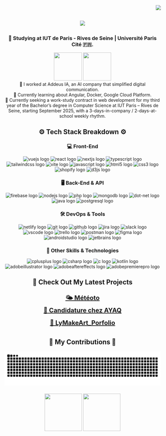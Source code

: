 <img align="right" src="https://visitor-badge.laobi.icu/badge?page_id=LeoTiTo.LeoTiTo" />

<h1 align="center">
    <img src="https://readme-typing-svg.herokuapp.com?font=Playwrite+Italia+Moderna&size=30&duration=3000&pause=1000&color=1FF71A&center=true&vCenter=true&width=500&height=70&lines=Xin+chào+👋!;I'm+Loc+;A+computer+science+student+👨‍💻" />
</h1>
<h3 align="center"> 📖 Studying at IUT de Paris - Rives de Seine | Université Paris Cité 🇫🇷.</h3>


<div align="center" >
    <img height="90" width="90" src="https://media1.giphy.com/media/v1.Y2lkPTc5MGI3NjExMHpyNWV4dXpwYnN4aGxqOHhzY2djd3JvaHRjYXZzbjF5a2ppMmR5ayZlcD12MV9pbnRlcm5hbF9naWZfYnlfaWQmY3Q9Zw/RiykPw9tgdOylwFgUe/giphy.gif">
    <img height="90" width="90" src="https://media4.giphy.com/media/v1.Y2lkPTc5MGI3NjExbG91Mjkya3Z1c3p5ZzQ1a2RhNG5pc3RiamU2YTVtMjJ1YzV4bnJiMCZlcD12MV9pbnRlcm5hbF9naWZfYnlfaWQmY3Q9Zw/iI4YsRrxiHXwjMX1j3/giphy.gif">
</div>

<div align="center"> 
🔭 I worked at Addeus IA, an AI company that simplified digital communication.<br/>
🌱 Currently learning about Angular, Docker, Google Cloud Platform. <br/>
🔎 Currently seeking a work-study contract in web development for my third year of the Bachelor’s degree in Computer Science at IUT Paris – Rives de Seine, starting September 2025, with a 3-days-in-company / 2-days-at-school weekly rhythm. 
</div>


###


<h2 align="center"> ⚙️ Tech Stack Breakdown ⚙️ </h2>

<h3 align="center"> 💻 Front-End </h3>
<div align="center">
  <img src="https://img.shields.io/badge/Vue.js-4FC08D?logo=vue.js&logoColor=black&style=for-the-badge" height="30" alt="vuejs logo" />
  <img src="https://img.shields.io/badge/React-61DAFB?logo=react&logoColor=black&style=for-the-badge" height="30" alt="react logo" />
  <img src="https://img.shields.io/badge/Next.js-000000?logo=nextdotjs&logoColor=white&style=for-the-badge" height="30" alt="nextjs logo"  />
  <img src="https://img.shields.io/badge/TypeScript-3178C6?logo=typescript&logoColor=white&style=for-the-badge" height="30" alt="typescript logo" />
  <img src="https://img.shields.io/badge/Tailwind CSS-06B6D4?logo=tailwindcss&logoColor=black&style=for-the-badge" height="30" alt="tailwindcss logo" />
  <img src="https://img.shields.io/badge/Vite-646CFF?logo=vite&logoColor=white&style=for-the-badge" height="30" alt="vite logo" />
  <img src="https://img.shields.io/badge/JavaScript-F7DF1E?logo=javascript&logoColor=black&style=for-the-badge" height="30" alt="javascript logo" />
  <img src="https://img.shields.io/badge/HTML5-E34F26?logo=html5&logoColor=white&style=for-the-badge" height="30" alt="html5 logo" />
  <img src="https://img.shields.io/badge/CSS3-1572B6?logo=css3&logoColor=white&style=for-the-badge" height="30" alt="css3 logo" />
  <img src="https://img.shields.io/badge/Shopify-96bf48?logo=shopify&logoColor=white&style=for-the-badge" height="30" alt="shopify logo" />
  <img src="https://img.shields.io/badge/D3.js-F9A03C?logo=d3&logoColor=black&style=for-the-badge" height="30" alt="d3js logo"  />
</div>

<h3 align="center"> 🖥️ Back-End & API </h3>
<div align="center">
  <img src="https://img.shields.io/badge/Firebase-FFCA28?logo=firebase&logoColor=black&style=for-the-badge" height="30" alt="firebase logo" />
  <img src="https://img.shields.io/badge/Node.js-339933?logo=nodedotjs&logoColor=white&style=for-the-badge" height="30" alt="nodejs logo" />
  <img src="https://img.shields.io/badge/PHP-777BB4?logo=php&logoColor=black&style=for-the-badge" height="30" alt="php logo" />
  <img src="https://img.shields.io/badge/MongoDB-47A248?logo=mongodb&logoColor=white&style=for-the-badge" height="30" alt="mongodb logo" />
  <img src="https://img.shields.io/badge/.NET-512BD4?logo=dotnet&logoColor=white&style=for-the-badge" height="30" alt="dot-net logo" />
  <img src="https://img.shields.io/badge/Java-007396?logo=java&logoColor=white&style=for-the-badge" height="30" alt="java logo" />
  <img src="https://img.shields.io/badge/PostgreSQL-4169E1?logo=postgresql&logoColor=white&style=for-the-badge" height="30" alt="postgresql logo" />
</div>

<h3 align="center"> 🛠️ DevOps & Tools </h3>
<div align="center">
  <img src="https://img.shields.io/badge/Netlify-00C7B7?logo=netlify&logoColor=black&style=for-the-badge" height="30" alt="netlify logo"  />
  <img src="https://img.shields.io/badge/Git-F05032?logo=git&logoColor=white&style=for-the-badge" height="30" alt="git logo" />
  <img src="https://img.shields.io/badge/GitHub-181717?logo=github&logoColor=white&style=for-the-badge" height="30" alt="github logo"  />
  <img src="https://img.shields.io/badge/Jira-0052CC?logo=jira&logoColor=white&style=for-the-badge" height="30" alt="jira logo"  />
  <img src="https://img.shields.io/badge/Slack-4A154B?logo=slack&logoColor=white&style=for-the-badge" height="30" alt="slack logo"  />
  <img src="https://img.shields.io/badge/VSCode-007ACC?style=for-the-badge&logo=visual-studio-code&logoColor=white" height="30" alt="vscode logo" />
  <img src="https://img.shields.io/badge/Trello-0052CC?logo=trello&logoColor=white&style=for-the-badge" height="30" alt="trello logo" />
  <img src="https://img.shields.io/badge/Postman-FF6C37?logo=postman&logoColor=black&style=for-the-badge" height="30" alt="postman logo" />
  <img src="https://img.shields.io/badge/Figma-F24E1E?logo=figma&logoColor=white&style=for-the-badge" height="30" alt="figma logo" />
  <img src="https://img.shields.io/badge/Android Studio-3DDC84?logo=androidstudio&logoColor=black&style=for-the-badge" height="30" alt="androidstudio logo" />
  <img src="https://img.shields.io/badge/JetBrains-000000?logo=jetbrains&logoColor=white&style=for-the-badge" height="30" alt="jetbrains logo" />
</div>

<h3 align="center"> 🧩 Other Skills & Technologies </h3>
<div align="center">
  <img src="https://img.shields.io/badge/C++-00599C?logo=c%2B%2B&logoColor=white&style=for-the-badge" height="30" alt="cplusplus logo" />
  <img src="https://img.shields.io/badge/C%23-9B4F96?logo=c%2B%2B&logoColor=white&style=for-the-badge" height="30" alt="csharp logo" />
  <img src="https://img.shields.io/badge/C-00599C?logo=c%2B%2B&logoColor=white&style=for-the-badge" height="30" alt="c logo" />
  <img src="https://img.shields.io/badge/Kotlin-7F52FF?logo=kotlin&logoColor=white&style=for-the-badge" height="30" alt="kotlin logo" />
  <img src="https://img.shields.io/badge/Adobe Illustrator-FF9A00?logo=adobeillustrator&logoColor=black&style=for-the-badge" height="30" alt="adobeillustrator logo" />
  <img src="https://img.shields.io/badge/Adobe After Effects-9999FF?logo=adobeaftereffects&logoColor=black&style=for-the-badge" height="30" alt="adobeaftereffects logo" />
  <img src="https://img.shields.io/badge/Adobe Premiere Pro-9999FF?logo=adobepremierepro&logoColor=black&style=for-the-badge" height="30" alt="adobepremierepro logo" />
</div>

###

<h2 align="center">🚀 Check Out My Latest Projects</h2>

<div align="center" style="font-size: 20px; line-height: 2;">
  <a href="https://meteoto.netlify.app" target="_blank"><strong>🌤️ Météoto</strong></a><br />
  <a href="https://ayaq-candidature.netlify.app" target="_blank"><strong>💼 Candidature chez AYAQ</strong></a><br />
  <a href="https://leotito.github.io/LyMakeArt_Portfolio" target="_blank"><strong>🎨 LyMakeArt_Porfolio</strong></a>
</div>

###

<div align="center">
    <h2>🐍 My Contributions 🐍</h2>
    <picture>
      <source media="(prefers-color-scheme: dark)" srcset="https://raw.githubusercontent.com/leotito/leotito/output/github-snake-dark.svg" />
      <source media="(prefers-color-scheme: light)" srcset="https://raw.githubusercontent.com/leotito/leotito/output/github-snake.svg" />
      <img alt="github-snake" src="https://raw.githubusercontent.com/leotito/leotito/output/github-snake.svg" />
    </picture>
</div>

###

<div align="center">
    <img height="120" width="120" src="https://media3.giphy.com/media/v1.Y2lkPTc5MGI3NjExc2IweG1zY3FjMTR4YWNtb2IwMmZ0NThocmhtZXpoOWo2MmE2aHQ3NSZlcD12MV9pbnRlcm5hbF9naWZfYnlfaWQmY3Q9Zw/mcsPU3SkKrYDdW3aAU/giphy.gif"  />
    <img height="120" width="120" src="https://media2.giphy.com/media/v1.Y2lkPTc5MGI3NjExdG02NGJpbWM4ZjdhdTg0MDV1dWRnNmlzdTgxMnB6M2tkMHF3OXhiOSZlcD12MV9pbnRlcm5hbF9naWZfYnlfaWQmY3Q9Zw/mxxNisHDoWMxhvQCN4/giphy.gif"  />
</div>

###
